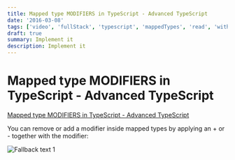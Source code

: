 ```yaml
---
title: Mapped type MODIFIERS in TypeScript - Advanced TypeScript
date: '2016-03-08'
tags: ['video', 'fullStack', 'typescript', 'mappedTypes', 'read', 'withResume']
draft: true
summary: Implement it
description: Implement it
---
```


# Mapped type MODIFIERS in TypeScript - Advanced TypeScript

[Mapped type MODIFIERS in TypeScript - Advanced TypeScript](https://www.youtube.com/watch?v=0zgWo_gnzVI&ab_channel=BasaratCodes)

You can remove or add a modifier inside mapped types by applying an + or - together with the modifier:

![Fallback text 1](/static/assets/pasted-image-20221008100258.png)